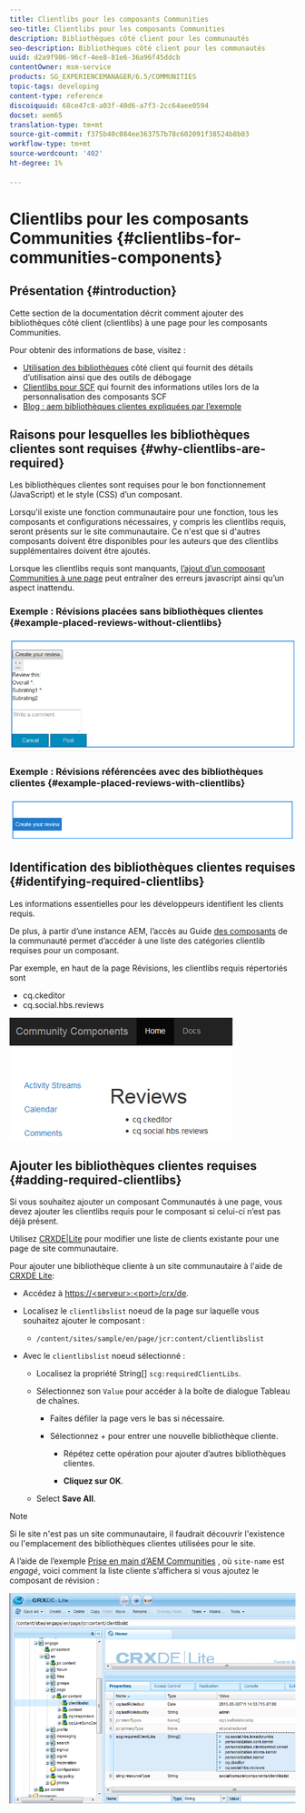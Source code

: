 ```yaml
---
title: Clientlibs pour les composants Communities
seo-title: Clientlibs pour les composants Communities
description: Bibliothèques côté client pour les communautés
seo-description: Bibliothèques côté client pour les communautés
uuid: d2a9f986-96cf-4ee8-81e6-36a96f45ddcb
contentOwner: msm-service
products: SG_EXPERIENCEMANAGER/6.5/COMMUNITIES
topic-tags: developing
content-type: reference
discoiquuid: 68ce47c8-a03f-40d6-a7f3-2cc64aee0594
docset: aem65
translation-type: tm+mt
source-git-commit: f375b40c084ee363757b78c602091f38524b8b03
workflow-type: tm+mt
source-wordcount: '402'
ht-degree: 1%

---
```



# Clientlibs pour les composants Communities {#clientlibs-for-communities-components}

## Présentation {#introduction}

Cette section de la documentation décrit comment ajouter des bibliothèques côté client (clientlibs) à une page pour les composants Communities.

Pour obtenir des informations de base, visitez :

* [Utilisation des bibliothèques](/help/sites-developing/clientlibs.md) côté client qui fournit des détails d’utilisation ainsi que des outils de débogage
* [Clientlibs pour SCF](/help/communities/client-customize.md#clientlibs) qui fournit des informations utiles lors de la personnalisation des composants SCF
* [Blog : aem bibliothèques clientes expliquées par l’exemple](https://blogs.adobe.com/experiencedelivers/experience-management/clientlibs-explained-example/)

## Raisons pour lesquelles les bibliothèques clientes sont requises {#why-clientlibs-are-required}

Les bibliothèques clientes sont requises pour le bon fonctionnement (JavaScript) et le style (CSS) d’un composant.

Lorsqu&#39;il existe une fonction [](/help/communities/functions.md) communautaire pour une fonction, tous les composants et configurations nécessaires, y compris les clientlibs requis, seront présents sur le site communautaire. Ce n&#39;est que si d&#39;autres composants doivent être disponibles pour les auteurs que des clientlibs supplémentaires doivent être ajoutés.

Lorsque les clientlibs requis sont manquants, [l’ajout d’un composant Communities à une page](/help/communities/author-communities.md) peut entraîner des erreurs javascript ainsi qu’un aspect inattendu.

### Exemple : Révisions placées sans bibliothèques clientes {#example-placed-reviews-without-clientlibs}

![examens placés](assets/placed-reviews.png)

### Exemple : Révisions référencées avec des bibliothèques clientes {#example-placed-reviews-with-clientlibs}

![reviews-clientlibs](assets/reviews-clientlibs.png)

## Identification des bibliothèques clientes requises {#identifying-required-clientlibs}

Les informations essentielles pour les développeurs identifient les clients requis.

De plus, à partir d’une instance AEM, l’accès au Guide [des composants](/help/communities/components-guide.md) de la communauté permet d’accéder à une liste des catégories clientlib requises pour un composant.

Par exemple, en haut de la page [](https://localhost:4502/content/community-components/en/reviews.html) Révisions, les clientlibs requis répertoriés sont

* cq.ckeditor
* cq.social.hbs.reviews

![clientlibs-reviews](assets/clientlibs-reviews.png)

## Ajouter les bibliothèques clientes requises {#adding-required-clientlibs}

Si vous souhaitez ajouter un composant Communautés à une page, vous devez ajouter les clientlibs requis pour le composant si celui-ci n’est pas déjà présent.

Utilisez [CRXDE|Lite](#using-crxde-lite) pour modifier une liste de clients existante pour une page de site communautaire.

Pour ajouter une bibliothèque cliente à un site communautaire à l&#39;aide de [CRXDE Lite](/help/sites-developing/developing-with-crxde-lite.md):

* Accédez à [https://&lt;serveur>:&lt;port>/crx/de](https://localhost:4502/crx/de).
* Localisez le `clientlibslist` noeud de la page sur laquelle vous souhaitez ajouter le composant :

   * `/content/sites/sample/en/page/jcr:content/clientlibslist`

* Avec le `clientlibslist` noeud sélectionné :

   * Localisez la propriété String[] `scg:requiredClientLibs`.
   * Sélectionnez son `Value` pour accéder à la boîte de dialogue Tableau de chaînes.

      * Faites défiler la page vers le bas si nécessaire.
      * Sélectionnez + pour entrer une nouvelle bibliothèque cliente.

         * Répétez cette opération pour ajouter d’autres bibliothèques clientes.

         * **Cliquez sur OK**.
   * Select **Save All**.


>[!NOTE]
>
>Si le site n&#39;est pas un site communautaire, il faudrait découvrir l&#39;existence ou l&#39;emplacement des bibliothèques clientes utilisées pour le site.

A l’aide de l’exemple [Prise en main d’AEM Communities](/help/communities/getting-started.md) , où `site-name` est *engagé*, voici comment la liste cliente s’affichera si vous ajoutez le composant de révision :

![composant de révision](assets/review-component.png)

